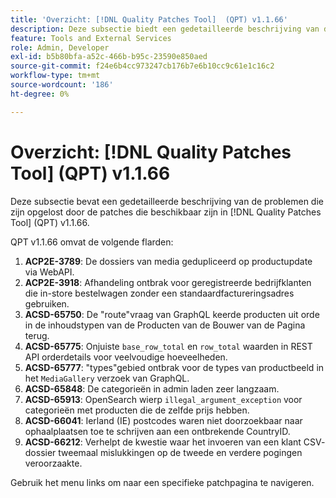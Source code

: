 ```yaml
---
title: 'Overzicht: [!DNL Quality Patches Tool]  (QPT) v1.1.66'
description: Deze subsectie biedt een gedetailleerde beschrijving van de problemen die zijn opgelost door de patches die beschikbaar zijn in  [!DNL Quality Patches Tool]  (QPT) v1.1.66.
feature: Tools and External Services
role: Admin, Developer
exl-id: b5b80bfa-a52c-466b-b95c-23590e850aed
source-git-commit: f24e6b4cc973247cb176b7e6b10cc9c61e1c16c2
workflow-type: tm+mt
source-wordcount: '186'
ht-degree: 0%

---
```


# Overzicht: [!DNL Quality Patches Tool] (QPT) v1.1.66

Deze subsectie bevat een gedetailleerde beschrijving van de problemen die zijn opgelost door de patches die beschikbaar zijn in [!DNL Quality Patches Tool] (QPT) v1.1.66.

QPT v1.1.66 omvat de volgende flarden:
1. **ACP2E-3789**: De dossiers van media gedupliceerd op productupdate via WebAPI.
1. **ACP2E-3918**: Afhandeling ontbrak voor geregistreerde bedrijfklanten die in-store bestelwagen zonder een standaardfactureringsadres gebruiken.
1. **ACSD-65750**: De &quot;route&quot;vraag van GraphQL keerde producten uit orde in de inhoudstypen van de Producten van de Bouwer van de Pagina terug.
1. **ACSD-65775**: Onjuiste `base_row_total` en `row_total` waarden in REST API orderdetails voor veelvoudige hoeveelheden.
1. **ACSD-65777**: &quot;types&quot;gebied ontbrak voor de types van productbeeld in het `MediaGallery` verzoek van GraphQL.
1. **ACSD-65848**: De categorieën in admin laden zeer langzaam.
1. **ACSD-65913**: OpenSearch wierp `illegal_argument_exception` voor categorieën met producten die de zelfde prijs hebben.
1. **ACSD-66041**: Ierland (IE) postcodes waren niet doorzoekbaar naar ophaalplaatsen toe te schrijven aan een ontbrekende CountryID.
1. **ACSD-66212**: Verhelpt de kwestie waar het invoeren van een klant CSV- dossier tweemaal mislukkingen op de tweede en verdere pogingen veroorzaakte.

Gebruik het menu links om naar een specifieke patchpagina te navigeren.
